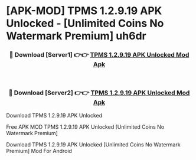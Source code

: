 # [APK-MOD] TPMS 1.2.9.19 APK Unlocked - [Unlimited Coins No Watermark Premium] uh6dr



<div align="center">
<h3>🔴 Download [Server1] 👉👉 <a href="https://momento.my/?title=TPMS_1.2.9.19_APK_Unlocked">TPMS 1.2.9.19 APK Unlocked Mod Apk</a></h3><br>

<h3>🔴 Download [Server2] 👉👉 <a href="https://momento.my/?title=TPMS_1.2.9.19_APK_Unlocked">TPMS 1.2.9.19 APK Unlocked Mod Apk</a></h3>
</div>



Download TPMS 1.2.9.19 APK Unlocked 

Free APK MOD TPMS 1.2.9.19 APK Unlocked [Unlimited Coins No Watermark Premium]

Download TPMS 1.2.9.19 APK Unlocked [Unlimited Coins No Watermark Premium] Mod For Android
